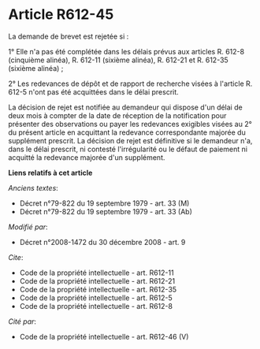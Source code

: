# Article R612-45

La demande de brevet est rejetée si : 

1° Elle n'a pas été complétée dans les délais prévus aux articles R. 612-8 (cinquième alinéa), R. 612-11 (sixième alinéa), R.
612-21 et R. 612-35 (sixième alinéa) ; 

2° Les redevances de dépôt et de rapport de recherche visées à l'article R. 612-5 n'ont pas été acquittées dans le délai
prescrit. 

La décision de rejet est notifiée au demandeur qui dispose d'un délai de deux mois à compter de la date de réception de la
notification pour présenter des observations ou payer les redevances exigibles visées au 2° du présent article en acquittant
la redevance correspondante majorée du supplément prescrit. La décision de rejet est définitive si le demandeur n'a, dans le
délai prescrit, ni contesté l'irrégularité ou le défaut de paiement ni acquitté la redevance majorée d'un supplément.

**Liens relatifs à cet article**

_Anciens textes_:

  - Décret n°79-822 du 19 septembre 1979 - art. 33 (M)
  - Décret n°79-822 du 19 septembre 1979 - art. 33 (Ab)

_Modifié par_:

  - Décret n°2008-1472 du 30 décembre 2008 - art. 9

_Cite_:

  - Code de la propriété intellectuelle - art. R612-11
  - Code de la propriété intellectuelle - art. R612-21
  - Code de la propriété intellectuelle - art. R612-35
  - Code de la propriété intellectuelle - art. R612-5
  - Code de la propriété intellectuelle - art. R612-8

_Cité par_:

  - Code de la propriété intellectuelle - art. R612-46 (V)
